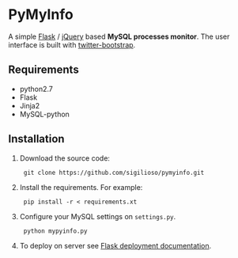 PyMyInfo
========

A simple [Flask](http://flask.pocoo.org/) / [jQuery](http://jquery.com/) based **MySQL processes monitor**. The user interface is built with [twitter-bootstrap](http://twitter.github.com/bootstrap/).

Requirements
------------

- python2.7
- Flask
- Jinja2
- MySQL-python

Installation
------------

1. Download the source code:

        git clone https://github.com/sigilioso/pymyinfo.git

2. Install the requirements. For example:

        pip install -r < requirements.xt

3. Configure your MySQL settings on `settings.py`.

        python mypyinfo.py

5. To deploy on server see [Flask deployment documentation](http://flask.pocoo.org/docs/deploying/).



